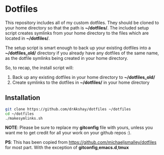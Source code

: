 Dotfiles
========

This repository includes all of my custom dotfiles. They should be cloned to your home directory so that the path is **~/dotfiles/**. The included setup script creates symlinks from your home directory to the files which are located in **~/dotfiles/**.

The setup script is smart enough to back up your existing dotfiles into a **~/dotfiles_old/** directory if you already have any dotfiles of the same name, as the dotfile symlinks being created in your home directory.

So, to recap, the install script will:

1. Back up any existing dotfiles in your home directory to **~/dotfiles_old/**
2. Create symlinks to the dotfiles in **~/dotfiles/** in your home directory



Installation
------------

``` bash
git clone https://github.com/drAkshay/dotfiles ~/dotfiles
cd ~/dotfiles
./makesymlinks.sh
```

**NOTE**: Please be sure to replace my **gitconfig** file with yours, unless you want me to get credit for all your work on your github repos :).

**PS**: This has been copied from https://github.com/michaeljsmalley/dotfiles for most part.
With the exception of **gitconfig**,**emacs.d**,**tmux**
